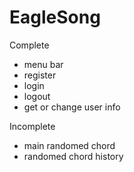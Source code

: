 # EagleSong

Complete
- menu bar
- register
- login
- logout
- get or change user info

Incomplete
- main randomed chord
- randomed chord history
